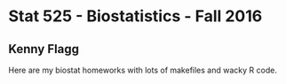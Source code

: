 Stat 525 - Biostatistics - Fall 2016
====================================

Kenny Flagg
-----------

Here are my biostat homeworks with lots of makefiles and wacky R code.

